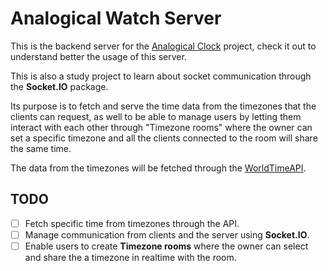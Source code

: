 # Analogical Watch Server

This is the backend server for the [Analogical Clock](https://github.com/julianocts98/analogical-clock) project, check it out to understand better the usage of this server.

This is also a study project to learn about socket communication through the **Socket.IO** package.

Its purpose is to fetch and serve the time data from the timezones that the clients can request, as well to be able to manage users by letting them interact with each other through "Timezone rooms" where the owner can set a specific timezone and all the clients connected to the room will share the same time.

The data from the timezones will be fetched through the [WorldTimeAPI](http://worldtimeapi.org/).

## TODO

- [ ] Fetch specific time from timezones through the API.
- [ ] Manage communication from clients and the server using **Socket.IO**.
- [ ] Enable users to create **Timezone rooms** where the owner can select and share the a timezone in realtime with the room.
